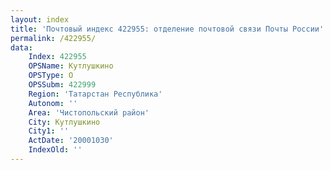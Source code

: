 ```yaml
---
layout: index
title: 'Почтовый индекс 422955: отделение почтовой связи Почты России'
permalink: /422955/
data:
    Index: 422955
    OPSName: Кутлушкино
    OPSType: О
    OPSSubm: 422999
    Region: 'Татарстан Республика'
    Autonom: ''
    Area: 'Чистопольский район'
    City: Кутлушкино
    City1: ''
    ActDate: '20001030'
    IndexOld: ''
---
```

